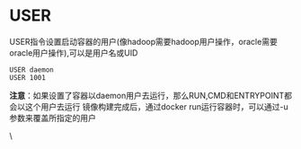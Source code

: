 # USER

USER指令设置启动容器的用户(像hadoop需要hadoop用户操作，oracle需要oracle用户操作),可以是用户名或UID

```
USER daemon
USER 1001
```

**注意**：如果设置了容器以daemon用户去运行，那么RUN,CMD和ENTRYPOINT都会以这个用户去运行 镜像构建完成后，通过docker run运行容器时，可以通过-u参数来覆盖所指定的用户

\
